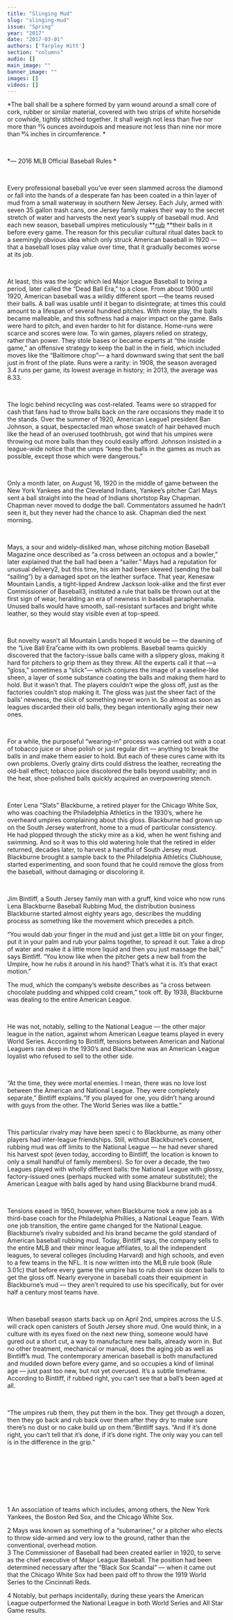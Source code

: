 ```yaml
---
title: "Slinging Mud"
slug: "slinging-mud"
issue: "Spring"
year: "2017"
date: "2017-03-01"
authors: ['Tarpley Hitt']
section: "columns"
audio: []
main_image: ""
banner_image: ""
images: []
videos: []
---
```

*The ball shall be a sphere formed by yarn wound around a small core of cork, rubber or similar material, covered with two strips of white horsehide or cowhide, tightly stitched together. It shall weigh not less than five nor more than 51⁄4 ounces avoirdupois and measure not less than nine nor more than 91⁄4 inches in circumference. *

  

 *–– 2016 MLB Official Baseball Rules *

  

 Every professional baseball you’ve ever seen slammed across the diamond or fall into the hands of a desperate fan has been coated in a thin layer of mud from a small waterway in southern New Jersey. Each July, armed with seven 35 gallon trash cans, one Jersey family makes their way to the secret stretch of water and harvests the next year’s supply of baseball mud. And each new season, baseball umpires meticulously **[rub](http://baseballrubbingmud.com/mud1.mpeg) **their balls in it before every game. The reason for this peculiar cultural ritual dates back to a seemingly obvious idea which only struck American baseball in 1920 –– that a baseball loses play value over time, that it gradually becomes worse at its job. 

  

 At least, this was the logic which led Major League Baseball to bring a period, later called the “Dead Ball Era,” to a close. From about 1900 until 1920, American baseball was a wildly different sport ––the teams reused their balls. A ball was usable until it began to disintegrate; at times this could amount to a lifespan of several hundred pitches. With more play, the balls became malleable, and this softness had a major impact on the game. Balls were hard to pitch, and even harder to hit for distance. Home-runs were scarce and scores were low. To win games, players relied on strategy, rather than power. They stole bases or became experts at “the inside game,” an offensive strategy to keep the ball in the in field, which included moves like the “Baltimore chop”–– a hard downward swing that sent the ball just in front of the plate. Runs were a rarity: in 1908, the season averaged 3.4 runs per game, its lowest average in history; in 2013, the average was 8.33. 

  

 The logic behind recycling was cost-related. Teams were so strapped for cash that fans had to throw balls back on the rare occasions they made it to the stands. Over the summer of 1920, American League1 president Ban Johnson, a squat, bespectacled man whose swatch of hair behaved much like the head of an overused toothbrush, got wind that his umpires were throwing out more balls than they could easily afford. Johnson insisted in a league-wide notice that the umps “keep the balls in the games as much as possible, except those which were dangerous.” 

  

 Only a month later, on August 16, 1920 in the middle of game between the New York Yankees and the Cleveland Indians, Yankee’s pitcher Carl Mays sent a ball straight into the head of Indians shortstop Ray Chapman. Chapman never moved to dodge the ball. Commentators assumed he hadn’t seen it, but they never had the chance to ask. Chapman died the next morning. 

  

 Mays, a sour and widely-disliked man, whose pitching motion Baseball Magazine once described as “a cross between an octopus and a bowler,” later explained that the ball had been a “sailer.” Mays had a reputation for unusual delivery2, but this time, his aim had been skewed (sending the ball “sailing”) by a damaged spot on the leather surface. That year, Kenesaw Mountain Landis, a tight-lipped Andrew Jackson look-alike and the first ever Commissioner of Baseball3, instituted a rule that balls be thrown out at the first sign of wear, heralding an era of newness in baseball paraphernalia. Unused balls would have smooth, sail-resistant surfaces and bright white leather, so they would stay visible even at top-speed. 

  

 But novelty wasn’t all Mountain Landis hoped it would be –– the dawning of the “Live Ball Era”came with its own problems. Baseball teams quickly discovered that the factory-issue balls came with a slippery gloss, making it hard for pitchers to grip them as they threw. All the experts call it that ––a “gloss,” sometimes a “slick”–– which conjures the image of a vaseline-like sheen, a layer of some substance coating the balls and making them hard to hold. But it wasn’t that. The players couldn’t wipe the gloss off, just as the factories couldn’t stop making it. The gloss was just the sheer fact of the balls’ newness, the slick of something never worn in. So almost as soon as leagues discarded their old balls, they began intentionally aging their new ones. 

  

 For a while, the purposeful “wearing-in” process was carried out with a coat of tobacco juice or shoe polish or just regular dirt –– anything to break the balls in and make them easier to hold. But each of these cures came with its own problems. Overly grainy dirts could distress the leather, recreating the old-ball effect; tobacco juice discolored the balls beyond usability; and in the heat, shoe-polished balls quickly acquired an overpowering stench.

  

 Enter Lena “Slats” Blackburne, a retired player for the Chicago White Sox, who was coaching the Philadelphia Athletics in the 1930’s, where he overheard umpires complaining about this gloss. Blackburne had grown up on the South Jersey waterfront, home to a mud of particular consistency. He had plopped through the sticky mire as a kid, when he went fishing and swimming. And so it was to this old watering hole that the retired in elder returned, decades later, to harvest a handful of South Jersey mud. Blackburne brought a sample back to the Philadelphia Athletics Clubhouse, started experimenting, and soon found that he could remove the gloss from the baseball, without damaging or discoloring it. 

  

 Jim Bintliff, a South Jersey family man with a gruff, kind voice who now runs Lena Blackburne Baseball Rubbing Mud, the distribution business Blackburne started almost eighty years ago, describes the mudding process as something like the movement which precedes a pitch. 

 “You would dab your finger in the mud and just get a little bit on your finger, put it in your palm and rub your palms together, to spread it out. Take a drop of water and make it a little more liquid and then you just massage the ball,” says Bintliff. “You know like when the pitcher gets a new ball from the Umpire, how he rubs it around in his hand? That’s what it is. It’s that exact motion.” 

 The mud, which the company’s website describes as “a cross between chocolate pudding and whipped cold cream,” took off. By 1938, Blackburne was dealing to the entire American League. 

  

 He was not, notably, selling to the National League –– the other major league in the nation, against whom American League teams played in every World Series. According to Bintliff, tensions between American and National Leaguers ran deep in the 1930’s and Blackburne was an American League loyalist who refused to sell to the other side. 

  

 “At the time, they were mortal enemies. I mean, there was no love lost between the American and National League. They were completely separate,” Bintliff explains.“If you played for one, you didn’t hang around with guys from the other. The World Series was like a battle.” 

  

 This particular rivalry may have been speci c to Blackburne, as many other players had inter-league friendships. Still, without Blackburne’s consent, rubbing mud was off limits to the National League –– he had never shared his harvest spot (even today, according to Bintliff, the location is known to only a small handful of family members). So for over a decade, the two Leagues played with wholly different balls: the National League with glossy, factory-issued ones (perhaps mucked with some amateur substitute); the American League with balls aged by hand using Blackburne brand mud4. 

  

 Tensions eased in 1950, however, when Blackburne took a new job as a third-base coach for the Philadelphia Phillies, a National League Team. With one job transition, the entire game changed for the National League. Blackburne’s rivalry subsided and his brand became the gold standard of American baseball rubbing mud. Today, Bintliff says, the company sells to the entire MLB and their minor league affiliates, to all the independent leagues, to several colleges (including Harvard) and high schools, and even to a few teams in the NFL. It is now written into the MLB rule book (Rule 3.01c) that before every game the umpire has to rub down six dozen balls to get the gloss off. Nearly everyone in baseball coats their equipment in Blackburne’s mud –– they aren’t required to use his specifically, but for over half a century most teams have. 

  

 When baseball season starts back up on April 2nd, umpires across the U.S. will crack open canisters of South Jersey shore mud. One would think, in a culture with its eyes fixed on the next new thing, someone would have gured out a short cut, a way to manufacture new balls, already worn in. But no other treatment, mechanical or manual, does the aging job as well as Bintliff’s mud. The contemporary american baseball is both manufactured and mudded down before every game, and so occupies a kind of liminal age –– just past too new, but not yet overused. It’s a subtle timeframe. According to Bintliff, if rubbed right, you can’t see that a ball’s been aged at all. 

  

 “The umpires rub them, they put them in the box. They get through a dozen, then they go back and rub back over them after they dry to make sure there’s no dust or no cake build up on them.”Bintliff says. “And if it’s done right, you can’t tell that it’s done, if it’s done right. The only way you can tell is in the difference in the grip.” 

  

  

  

  

 1 An association of teams which includes, among others, the New York Yankees, the Boston Red Sox, and the Chicago White Sox.

 2 Mays was known as something of a “submariner,” or a pitcher who elects to throw side-armed and very low to the ground, rather than the conventional, overhead motion.  
3 The Commissioner of Baseball had been created earlier in 1920, to serve as the chief executive of Major League Baseball. The position had been determined necessary after the “Black Sox Scandal” –– when it came out that the Chicago White Sox had been paid off to throw the 1919 World Series to the Cincinnati Reds. 

 4 Notably, but perhaps incidentally, during these years the American League outperformed the National League in both World Series and All Star Game results. 

